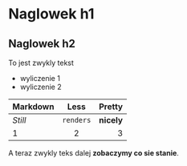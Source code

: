 # Naglowek h1
## Naglowek h2
To jest zwykly tekst
- wyliczenie 1
- wyliczenie 2

Markdown | Less|Pretty
--- | :---:| ---: 
*Still* | `renders` | **nicely**
1|2|3

A teraz zwykly teks dalej **zobaczymy co sie stanie**.

